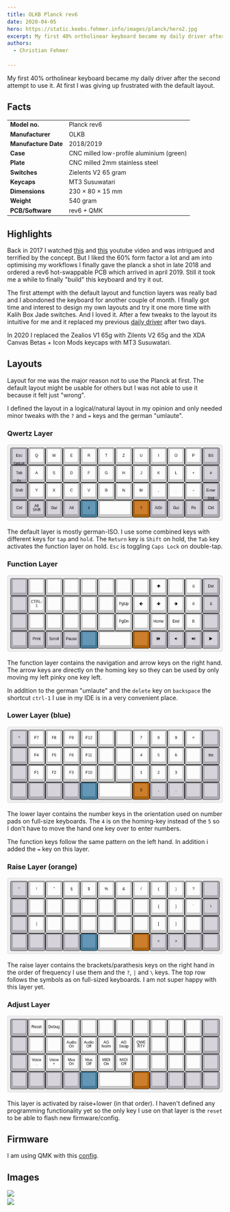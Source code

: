 ```yaml
---
title: OLKB Planck rev6
date: 2020-04-05
hero: https://static.keebs.fehmer.info/images/planck/hero2.jpg
excerpt: My first 40% ortholinear keyboard became my daily driver after the second attempt to use it. At first I was giving up frustrated with the default layout.
authors:
  - Christian Fehmer

---
```


My first 40% ortholinear keyboard became my daily driver after the second attempt to use it. At first I was giving up frustrated with the default layout.

## Facts 

| | |
|---------------------|-----------------------------------------------------------------------------------------------|
| **Model no.** | Planck rev6 |
| **Manufacturer** | OLKB |
| **Manufacture Date** | 2018/2019 |
| **Case** | CNC milled low-profile aluminium (green) |
| **Plate** | CNC milled 2mm stainless steel |
| **Switches** | Zielents V2 65 gram |
| **Keycaps** | MT3 Susuwatari |
| **Dimensions** | 230 × 80 × 15 mm |
| **Weight** | 540 gram |
| **PCB/Software** | rev6 + QMK |


## Highlights

Back in 2017 I watched [this](https://www.youtube.com/watch?v=YyoB9rEzOeY) and [this](https://www.youtube.com/watch?v=AKGXZ1ReU54) youtube video and was intrigued and terrified by the concept. But I liked the 60% form factor a lot and am into optimising my workflows I finally gave the planck a shot in late 2018 and ordered a rev6 hot-swappable PCB which arrived in april 2019. Still it took me a while to finally "build" this keyboard and try it out. 

The first attempt with the default layout and function layers was really bad and I abondoned the keyboard for another couple of month. I finally got time and interest to design my own layouts and try it one more time with Kalih Box Jade switches. And I loved it. After a few tweaks to the layout its intuitive for me and it replaced my previous [daily driver](/post/2020-04-04-custom-sixty/) after two days.

In 2020 I replaced the Zealios V1 65g with Zilents V2 65g and the XDA Canvas Betas + Icon Mods keycaps with MT3 Susuwatari.

## Layouts

Layout for me was the major reason not to use the Planck at first. The default layout might be usable for others but I was not able to use it because it felt just "wrong". 

I defined the layout in a logical/natural layout in my opinion and only needed minor tweaks with the `?` and `=` keys and the german "umlaute". 

### Qwertz Layer

<div class="Image__Small">
  <img src="https://github.com/fehmer/qmk_firmware/raw/fehmer/keyboards/planck/keymaps/fehmer/docs/layer-qwertz.png"  />
</div>

The default layer is mostly german-ISO. I use some combined keys with different keys for `tap` and `hold`. The `Return` key is `Shift` on hold, the `Tab` key activates the function layer on hold. `Esc` is toggling `Caps Lock` on double-tap.


### Function Layer

<div class="Image__Small">
  <img src="https://github.com/fehmer/qmk_firmware/raw/fehmer/keyboards/planck/keymaps/fehmer/docs/layer-fn1.png"  />
</div>

The function layer contains the navigation and arrow keys on the right hand. The arrow keys are directly on the homing key so they can be used by only moving my left pinky one key left.

In addition to the german "umlaute" and the `delete` key on `backspace` the shortcut `ctrl-1` I use in my IDE is in a very convenient place.

### Lower Layer (blue)

<div class="Image__Small">
  <img src="https://github.com/fehmer/qmk_firmware/raw/fehmer/keyboards/planck/keymaps/fehmer/docs/layer-lower.png"  />
</div>

The lower layer contains the number keys in the orientation used on number pads on full-size keyboards. The `4` is on the homing-key instead of the `5` so I don't have to move the hand one key over to enter numbers.

The function keys follow the same pattern on the left hand. In addition i added the `=` key on this layer.

### Raise Layer (orange)

<div class="Image__Small">
  <img src="https://github.com/fehmer/qmk_firmware/raw/fehmer/keyboards/planck/keymaps/fehmer/docs/layer-raise.png"  />
</div>

The raise layer contains the brackets/parathesis keys on the right hand in the order of frequency I use them and the `?`, `|` and `\` keys. The top row follows the symbols as on full-sized keyboards. I am not super happy with this layer yet.


### Adjust Layer

<div class="Image__Small">
  <img src="https://github.com/fehmer/qmk_firmware/raw/fehmer/keyboards/planck/keymaps/fehmer/docs/layer-adjust.png"  />
</div>

This layer is activated by raise+lower (in that order). I haven't defined any programming functionality yet so the only key I use on that layer is the `reset` to be able to flash new firmware/config.


## Firmware

I am using QMK with this [config](https://github.com/fehmer/qmk_firmware/tree/fehmer/keyboards/planck/keymaps/fehmer).

## Images


<div class="Image__Large">
  <img src="https://static.keebs.fehmer.info/images/planck/2.jpg"  />
</div>

<div class="Image__Large">
  <img src="https://static.keebs.fehmer.info/images/planck/1.jpg"  />
</div>